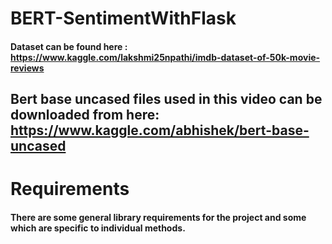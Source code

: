 # BERT-SentimentWithFlask
#### Dataset can be found here : https://www.kaggle.com/lakshmi25npathi/imdb-dataset-of-50k-movie-reviews
## Bert base uncased files used in this video can be downloaded from here: https://www.kaggle.com/abhishek/bert-base-uncased
# Requirements
#### There are some general library requirements for the project and some which are specific to individual methods.
